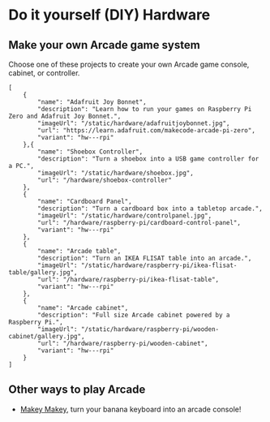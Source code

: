 # Do it yourself (DIY) Hardware

## Make your own Arcade game system

Choose one of these projects to create your own Arcade game console, cabinet, or controller.

```codecard
[
    {
        "name": "Adafruit Joy Bonnet",
        "description": "Learn how to run your games on Raspberry Pi Zero and Adafruit Joy Bonnet.",
        "imageUrl": "/static/hardware/adafruitjoybonnet.jpg",
        "url": "https://learn.adafruit.com/makecode-arcade-pi-zero",
        "variant": "hw---rpi"
    },{
        "name": "Shoebox Controller",
        "description": "Turn a shoebox into a USB game controller for a PC.",
        "imageUrl": "/static/hardware/shoebox.jpg",
        "url": "/hardware/shoebox-controller"
    },
    {
        "name": "Cardboard Panel",
        "description": "Turn a cardboard box into a tabletop arcade.",
        "imageUrl": "/static/hardware/controlpanel.jpg",
        "url": "/hardware/raspberry-pi/cardboard-control-panel",
        "variant": "hw---rpi"
    },
    {
        "name": "Arcade table",
        "description": "Turn an IKEA FLISAT table into an arcade.",
        "imageUrl": "/static/hardware/raspberry-pi/ikea-flisat-table/gallery.jpg",
        "url": "/hardware/raspberry-pi/ikea-flisat-table",
        "variant": "hw---rpi"
    },
    {
        "name": "Arcade cabinet",
        "description": "Full size Arcade cabinet powered by a Raspberry Pi.",
        "imageUrl": "/static/hardware/raspberry-pi/wooden-cabinet/gallery.jpg",
        "url": "/hardware/raspberry-pi/wooden-cabinet",
        "variant": "hw---rpi"
    }
]
```

## Other ways to play Arcade

* [Makey Makey](/hardware/makey-makey), turn your banana keyboard into an arcade console!
